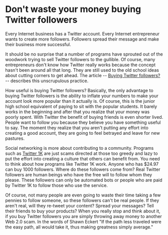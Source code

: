 # Don't waste your money buying Twitter followers

Every Internet business has a Twitter account. Every Internet entrepreneur wants to create more followers. Followers spread their message and make their business more successful.

It should be no surprise that a number of programs have sprouted out of the woodwork trying to sell Twitter followers to the gullible. Of course, many entrepreneurs don't know how Twitter really works because the concept hasn't been around all that long. They are still used to the old school ideas about cutting corners to get ahead. The article -- <a href="http://www.businessweek.com/the_thread/blogspotting/archives/2009/11/buying_twitter.html">Buying Twitter followers?</a> -- describes this unscrupulous practice.

How useful is buying Twitter followers? Basically, the only advantage to buying Twitter followers is the ability to inflate your numbers to make your account look more popular than it actually is. Of course, this is the junior high school equivalent of paying to sit with the popular students. It barely works in the beginning and after that you realize that your money was poorly spent. With Twitter the benefit of buying friends is even shorter lived. People want to follow you because they believe you have something useful to say. The moment they realize that you aren't putting any effort into creating a good account, they are going to feel betrayed and leave for new pastures.

Social networking is more about contributing to a community. Programs such as <a href="http://twitter1k.com" rel="nofollow">Twitter 1K</a> are just scams directed at those too greedy and lazy to put the effort into creating a culture that others can benefit from. You need to think about how programs like Twitter 1K work. Anyone who has $24.97 can buy 1000 followers. Where do these followers come from? Real Twitter followers are human beings who have the free will to follow whom they please. These followers can only be automated bots or people who are paid by Twitter 1K to follow those who use the service.

Of course, not many people are even going to waste their time taking a few pennies to follow someone, so these followers can't be real people. If they aren't real, will they re-tweet your content? Spread your messages? Tell their friends to buy your products? When you really stop and think about it, if you buy Twitter followers you are simply throwing away money to another Web 2.0 scam. In the words of Shawn Eckert "If the path less traveled were the easy path, all would take it, thus making greatness simply average."